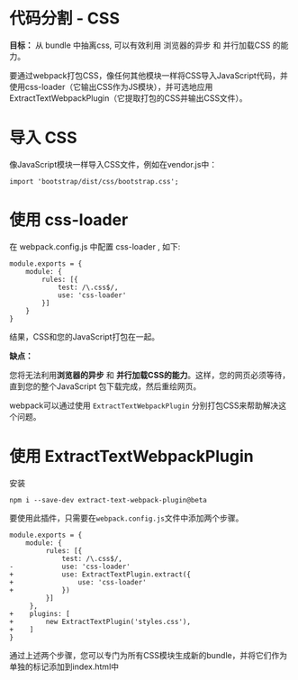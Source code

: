 
代码分割 - CSS
========

**目标：** 从 bundle 中抽离css, 可以有效利用 浏览器的异步 和 并行加载CSS 的能力。

要通过webpack打包CSS，像任何其他模块一样将CSS导入JavaScript代码，并使用css-loader（它输出CSS作为JS模块），并可选地应用ExtractTextWebpackPlugin（它提取打包的CSS并输出CSS文件）。


# 导入 CSS

像JavaScript模块一样导入CSS文件，例如在vendor.js中：

`import 'bootstrap/dist/css/bootstrap.css';`

# 使用 css-loader

在 webpack.config.js 中配置 css-loader , 如下:

```
module.exports = {
    module: {
        rules: [{
            test: /\.css$/,
            use: 'css-loader'
        }]
    }
}
```

结果，CSS和您的JavaScript打包在一起。

**缺点：**

您将无法利用**浏览器的异步** 和 **并行加载CSS的能力**。这样，您的网页必须等待，直到您的整个JavaScript 包下载完成，然后重绘网页。

webpack可以通过使用 `ExtractTextWebpackPlugin` 分别打包CSS来帮助解决这个问题。

# 使用 ExtractTextWebpackPlugin

安装

`npm i --save-dev extract-text-webpack-plugin@beta`

要使用此插件，只需要在`webpack.config.js`文件中添加两个步骤。

```
module.exports = {
    module: {
         rules: [{
             test: /\.css$/,
-            use: 'css-loader'
+            use: ExtractTextPlugin.extract({
+                use: 'css-loader'
+            })
         }]
     },
+    plugins: [
+        new ExtractTextPlugin('styles.css'),
+    ]
}
```

通过上述两个步骤，您可以专门为所有CSS模块生成新的bundle，并将它们作为单独的标记添加到index.html中